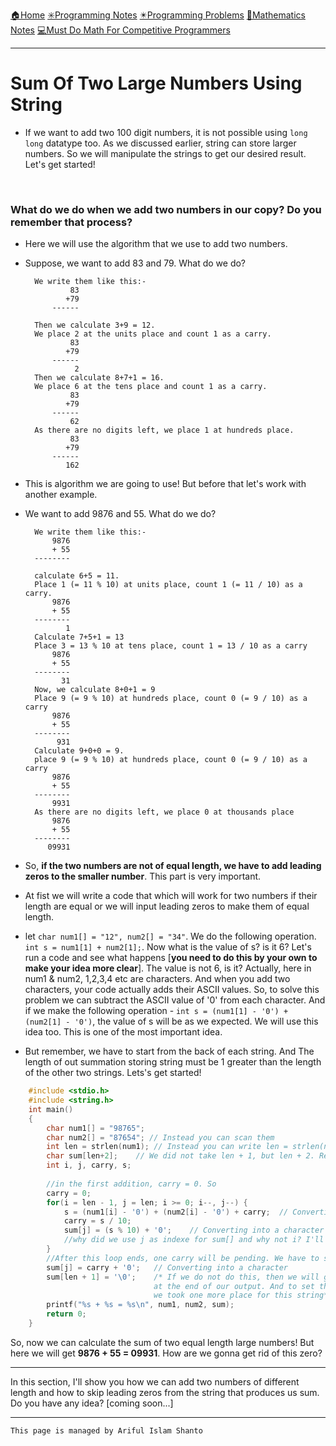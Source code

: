 [🏠Home](https://shanto-swe029.github.io/)
[✳️Programming Notes](https://shanto-swe029.github.io/programmingnotes)
[✴️Programming Problems](https://shanto-swe029.github.io/programmingproblems)
[🔢Mathematics Notes](https://shanto-swe029.github.io/mathematicsnotes)
[💻Must Do Math For Competitive Programmers](https://shanto-swe029.github.io/must-do-math-cp/home)

***

# Sum Of Two Large Numbers Using String

- If we want to add two 100 digit numbers, it is not possible using `long long` datatype too. As we discussed earlier, string can store larger numbers. So we will manipulate the strings to get our desired result. Let's get started!

<br>

### What do we do when we add two numbers in our copy? Do you remember that process?

- Here we will use the algorithm that we use to add two numbers.
- Suppose, we want to add 83 and 79. What do we do?
	
		We write them like this:-
		        83
		       +79
		    ------
		
		Then we calculate 3+9 = 12.
		We place 2 at the units place and count 1 as a carry.
		        83
		       +79
		    ------
		         2
		Then we calculate 8+7+1 = 16.
		We place 6 at the tens place and count 1 as a carry.
		        83
		       +79
		    ------
		        62
		As there are no digits left, we place 1 at hundreds place.
		        83
		       +79
		    ------
		       162
		
- This is algorithm we are going to use! But before that let's work with another example.
- We want to add 9876 and 55. What do we do?

		We write them like this:-
		    9876
		    + 55
		--------
		
		calculate 6+5 = 11.
		Place 1 (= 11 % 10) at units place, count 1 (= 11 / 10) as a carry.
		    9876
		    + 55
		--------
		       1
		Calculate 7+5+1 = 13
		Place 3 = 13 % 10 at tens place, count 1 = 13 / 10 as a carry
		    9876
		    + 55
		--------
		      31
		Now, we calculate 8+0+1 = 9
		Place 9 (= 9 % 10) at hundreds place, count 0 (= 9 / 10) as a carry
		    9876
		    + 55
		--------
		     931
		Calculate 9+0+0 = 9.
		place 9 (= 9 % 10) at hundreds place, count 0 (= 9 / 10) as a carry
		    9876
		    + 55
		--------
		    9931
		As there are no digits left, we place 0 at thousands place
		    9876
		    + 55
		--------
		   09931

- So, **if the two numbers are not of equal length, we have to add leading zeros to the smaller number**. This part is very important.
- At fist we will write a code that which will work for two numbers if their length are equal or we will input leading zeros to make them of equal length.
- let `char num1[] = "12", num2[] = "34"`. We do the following operation. `int s = num1[1] + num2[1];`. Now what is the value of s? is it 6? Let's run a code and see what happens [**you need to do this by your own to make your idea more clear**]. The value is not 6, is it? Actually, here in num1 & num2, 1,2,3,4 etc are characters. And when you add two characters, your code actually adds their ASCII values. So, to solve this problem we can subtract the ASCII value of '0'  from each character. And if we make the following operation - `int s = (num1[1] - '0') + (num2[1] - '0')`, the value of s will be as we expected. We will use this idea too. This is one of the most important idea.

- But remember, we have to start from the back of each string. And The length of out summation storing string must be 1 greater than the length of the other two strings. Lets's get started!

```c
    #include <stdio.h>
    #include <string.h>
    int main()
    {
        char num1[] = "98765";
        char num2[] = "87654"; // Instead you can scan them
        int len = strlen(num1); // Instead you can write len = strlen(num2)
        char sum[len+2];    // We did not take len + 1, but len + 2. Reason will bw explained later.
        int i, j, carry, s;
        
        //in the first addition, carry = 0. So
        carry = 0;
        for(i = len - 1, j = len; i >= 0; i--, j--) {
            s = (num1[i] - '0') + (num2[i] - '0') + carry;  // Converting to numbers
            carry = s / 10;
            sum[j] = (s % 10) + '0';    // Converting into a character
            //why did we use j as indexe for sum[] and why not i? I'll leave it to you.
        }
        //After this loop ends, one carry will be pending. We have to store it into the sum[] string
        sum[j] = carry + '0';   // Converting into a character
        sum[len + 1] = '\0';    /* If we do not do this, then we will get garbage values 
                                at the end of our output. And to set this NULL character,
                                we took one more place for this string*/
        printf("%s + %s = %s\n", num1, num2, sum);
        return 0;
    }
```

So, now we can calculate the sum of two equal length large numbers! But here we will get **9876 + 55 = 09931**. How are we gonna get rid of this zero?

***

In this section, I'll show you how we can add two numbers of different length and how to skip leading zeros from the string that produces us sum. Do you have any idea?
[coming soon...]

***

`This page is managed by Ariful Islam Shanto`












